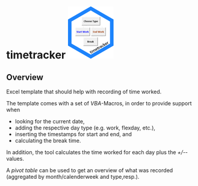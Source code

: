 
<!-- README.md is generated from README.Rmd. Please edit that file -->

# timetracker ![](figures/logo/timetracker_hex.png)

## Overview

Excel template that should help with recording of time worked.

The template comes with a set of *VBA*-Macros, in order to provide
support when

  - looking for the current date,
  - adding the respective day type (e.g. work, flexday, etc.),
  - inserting the timestamps for start and end, and
  - calculating the break time.

In addition, the tool calculates the time worked for each day plus the
*+/-*-values.

A *pivot table* can be used to get an overview of what was recorded
(aggregated by month/calenderweek and type,resp.).

